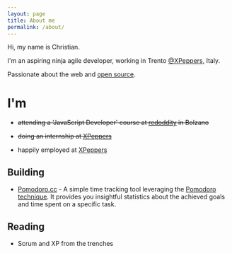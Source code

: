 ```yaml
---
layout: page
title: About me
permalink: /about/
---
```


Hi, my name is Christian.

I'm an aspiring ninja agile developer, working in Trento [@XPeppers](http://xpeppers.com/), Italy.

Passionate about the web and [open source](http://github.com).


# I'm

- <del>attending a 'JavaScript Developer' course at <a href="http://www.redoddity.it/courses/fse-javascript-developer/" class="imp" target="_blank">redoddity</a> in Bolzano</del>

- <del>doing an internship at [XPeppers](http://xpeppers.com)</del>

- happily employed at [XPeppers](http://xpeppers.com)



## Building

- [Pomodoro.cc](https://pomodoro.cc) - A simple time tracking tool leveraging the [Pomodoro technique](http://pomodorotechnique.com/). It provides you insightful statistics about the achieved goals and time spent on a specific task.



## Reading

- Scrum and XP from the trenches
